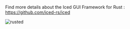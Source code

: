 Find more details about the Iced GUI Framework for Rust : https://github.com/iced-rs/iced

![rusted](https://github.com/user-attachments/assets/a261e53b-3a4c-4d74-b734-9f76f748e056)

